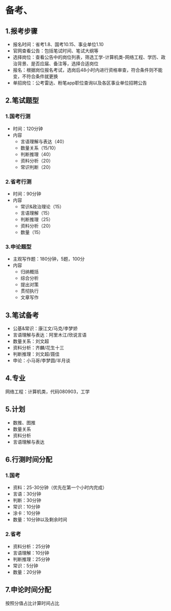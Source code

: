 # 备考、
## 1.报考步骤
- 报名时间：省考1.8、国考10.15、事业单位1.10
- 官网查看公告：包括笔试时间、笔试大纲等
- 选择岗位：查看公告中的岗位列表，筛选工学-计算机类-网络工程、学历、政治背景、是否应届、备注等，选择合适岗位
- 报名：根据岗位报名考试，选岗后48小时内进行资格审查，符合条件则不能变，不符合条件就更换
- 单招岗位：公考雷达、粉笔app职位查询以及各区事业单位招聘公告

## 2.笔试题型

### 1.国考行测
- 时间：120分钟
- 内容
  - 言语理解与表达（40）
  - 数量关系（15/10）
  - 判断推理（40）
  - 资料分析（20）
  - 常识判断（20）

### 2.省考行测
- 时间：90分钟
- 内容
  - 常识&政治理论（15）
  - 言语理解（15）
  - 判断推理（25）
  - 资料分析（20）
  - 数量（15）


### 3.申论题型
- 主观写作题：180分钟，5题，100分
- 内容
  - 归纳概括
  - 综合分析
  - 提出对策
  - 贯彻执行
  - 文章写作



## 3.笔试备考
- 公基&常识：康江文/马克/李梦娇
- 言语理解与表达：阿里木江/欣说言语
- 数量关系：刘文超
- 资料分析：齐麟/花生十三
- 判断推理：刘文超/聂佳
- 申论：小马哥/李梦圆/半月谈


## 4.专业
网络工程：计算机类，代码080903，工学


## 5.计划
- 数推、图推
- 数量关系
- 资料分析
- 言语理解与表达

## 6.行测时间分配
### 1.国考
- 资料：25-30分钟（优先在第一个小时内完成）
- 言语：30分钟
- 判断：30分钟
- 常识：10分钟
- 涂卡：10分钟
- 数量：10分钟以及剩余时间

### 2.省考
- 资料分析：25分钟
- 言语理解：10分钟
- 判断推理：25分钟
- 常识：5分钟
- 数量：20分钟

## 7.申论时间分配
按照分值占比计算时间占比